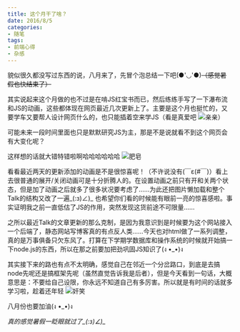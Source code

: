 ```yaml
---
title: 这个月干了啥？
date: 2016/8/5
categories:
- 随笔
tags:
- 前端心得
- 杂感
---
```


貌似很久都没写过东西的说，八月来了，先冒个泡总结一下吧(●'◡'●)~~（感觉暑假也快结束了）~~

其实说起来这个月做的也不过是在啃JS红宝书而已，然后练练手写了一下瀑布流和JS的动画，这些都体现在网页最近几次更新上了。主要是这个月也挺忙的，又要学车又要帮人设计网页什么的，也只能插着空来学JS（看是真爱吧 ![亲亲](http://o7a3i0m1t.bkt.clouddn.com/image/emo/qinqin.png)）

可能未来一段时间里面也只是默默研究JS为主，那是不是说就看不到这个网页会有大变化呢？

<!--more-->

这样想的话就大错特错啦啊哈哈哈哈哈哈 ![肥皂](http://o7a3i0m1t.bkt.clouddn.com/image/emo/feizao.png)

看看最近两天的更新添加的动画是不是很惊喜呢！（不许说没有(￣ε(#￣)）看上去很普通的展开/关闭动画可是十分折腾人的。在设置动画之前只有开和关两个状态，但是加了动画之后就多了很多状况要考虑了……为此还把图片懒加载和整个Talk的结构又改了一遍_(:з)∠)_ 也希望你们看的时候能有眼前一亮的惊喜感啦。事实证明我之前一直低估了JS的作用，突然发现这货前途不可限量……

之所以最近Talk的文章更新的那么克制，是因为我意识到是时候要为这个网站接入一个后端了，静态网站写博客真的有点反人类……今天也对html做了一系列调整，真的是万事俱备只欠东风了。打算在下学期学数据库和操作系统的时候就开始搞一下node.js的东西，所以在那之前要加把劲巩固JS知识了(ง •_•)ง

其实接下来的路也有点不太明确，感觉自己在邻近一个分岔路口，到底是去搞node先呢还是搞框架先呢（虽然直觉告诉我是后者），但是今天看到一句话，大概意思是：不要给自己设限，你永远不知道自己有多厉害。所以就是有时间的话就多学习啦，趁着还年轻 ![奸笑](http://o7a3i0m1t.bkt.clouddn.com/image/emo/jianxiao.png)

八月份也要加油(ง •_•)ง

*真的感觉暑假一眨眼就过了_(:з)∠)_*